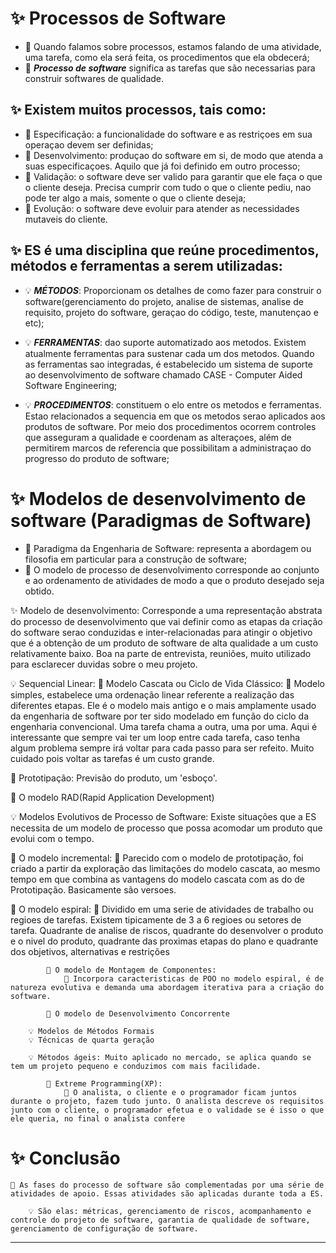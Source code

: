 # ✨ Processos de Software

- 🎈 Quando falamos sobre processos, estamos falando de uma atividade, uma tarefa, como ela será feita, os procedimentos que ela obdecerá;
- 🎈 ***Processo de software*** significa as tarefas que são necessarias para construir softwares de qualidade.

## ✨ Existem muitos processos, tais como:
- 🎈 Especificação: a funcionalidade do software e as restriçoes em sua operaçao devem ser definidas;
- 🎈 Desenvolvimento: produçao do software em si, de modo que atenda a suas especificaçoes. Aquilo que já foi definido em outro processo;
- 🎈 Validação: o software deve ser valido para garantir que ele faça o que o cliente deseja. Precisa cumprir com tudo o que o cliente pediu, nao pode ter algo a mais, somente o que o cliente deseja;
- 🎈 Evolução: o software deve evoluir para atender as necessidades mutaveis do cliente.

## ✨ ES é uma disciplina que reúne procedimentos, métodos e ferramentas a serem utilizadas:

  - 💡 ***MÉTODOS***: Proporcionam os detalhes de como fazer para construir o software(gerenciamento do projeto, analise de sistemas, analise de requisito, projeto do software, geraçao do código, teste, manutençao e etc);
  - 💡 ***FERRAMENTAS***: dao suporte automatizado aos metodos. Existem atualmente ferramentas para sustenar cada um dos metodos. Quando as ferramentas sao integradas, é estabelecido um sistema de suporte ao desenvolvimento de software chamado CASE - Computer Aided Software Engineering;
  
  - 💡 ***PROCEDIMENTOS***: constituem o elo entre os metodos e ferramentas. Estao relacionados a sequencia em que os metodos serao aplicados aos produtos de software. Por meio dos procedimentos ocorrem controles que asseguram a qualidade e coordenam as alteraçoes, além de permitirem marcos de referencia que possibilitam a administraçao do progresso do produto de software;

# ✨ Modelos de desenvolvimento de software (Paradigmas de Software)
    
- 🎈 Paradigma da Engenharia de Software: representa a abordagem ou filosofia em particular para a construção de software;
- 🎈 O modelo de processo de desenvolvimento corresponde ao conjunto e ao ordenamento de atividades de modo a que o produto desejado seja obtido.

✨ Modelo de desenvolvimento: Corresponde a uma representação abstrata do processo de desenvolvimento que vai definir como as etapas da criação do software serao conduzidas e inter-relacionadas para atingir o objetivo que é a obtenção de um produto de software de alta qualidade a um custo relativamente baixo. Boa na parte de entrevista, reuniões, muito utilizado para esclarecer duvidas sobre o meu projeto.

  💡 Sequencial Linear:
    🍰 Modelo Cascata ou Ciclo de Vida Clássico: 
    🍬 Modelo simples, estabelece uma ordenação linear referente a realização das diferentes etapas. Ele é o modelo mais antigo e o mais amplamente usado da engenharia de software por ter sido modelado em função do ciclo da engenharia convencional. Uma tarefa chama a outra, uma por uma. Aqui é interessante que sempre vai ter um loop entre cada tarefa, caso tenha algum problema sempre irá voltar para cada passo para ser refeito. Muito cuidado pois voltar as tarefas é um custo grande.

  🍰 Prototipação: Previsão do produto, um 'esboço'.

  🍰 O modelo RAD(Rapid Application Development)

  💡 Modelos Evolutivos de Processo de Software: Existe situações que a ES necessita de um modelo de processo que possa acomodar um produto que evolui com o tempo.

  🍰 O modelo incremental:
  🍬 Parecido com o modelo de prototipação, foi criado a partir da exploração das limitações do modelo cascata, ao mesmo tempo em que combina as vantagens do modelo cascata com as do de Prototipação. Basicamente são versoes.

  🍰 O modelo espiral:
    🍬 Dividido em uma serie de atividades de trabalho ou regioes de tarefas. Existem tipicamente de 3 a 6 regioes ou setores de tarefa. Quadrante de analise de riscos, quadrante do desenvolver o produto e o nivel do produto, quadrante das proximas etapas do plano e quadrante dos objetivos, alternativas e restrições

            🍰 O modelo de Montagem de Componentes:
                🍬 Incorpora caracteristicas de POO no modelo espiral, é de natureza evolutiva e demanda uma abordagem iterativa para a criação do software.

            🍰 O modelo de Desenvolvimento Concorrente

        💡 Modelos de Métodos Formais
        💡 Técnicas de quarta geração

        💡 Métodos ágeis: Muito aplicado no mercado, se aplica quando se tem um projeto pequeno e conduzimos com mais facilidade.

            🍰 Extreme Programming(XP):
                🍬 O analista, o cliente e o programador ficam juntos durante o projeto, fazem tudo junto. O analista descreve os requisitos junto com o cliente, o programador efetua e o validade se é isso o que ele queria, no final o analista confere

# ✨ Conclusão
    🎈 As fases do processo de software são complementadas por uma série de atividades de apoio. Essas atividades são aplicadas durante toda a ES.
    
        💡 São elas: métricas, gerenciamento de riscos, acompanhamento e controle do projeto de software, garantia de qualidade de software, gerenciamento de configuração de software.

---
